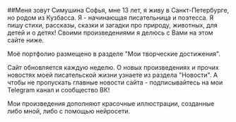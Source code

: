 ##Меня зовут Симушина Софья, мне 13 лет, я живу в Санкт-Петербурге, но родом из Кузбасса. 
Я - начинающая писательница и поэтесса.
Я пишу стихи, рассказы, сказки и загадки про природу, животных, для детей и о детях!
Своими произведениями я делюсь с Вами на этом сайте ниже.

Моё портфолио размещено в разделе "Мои творческие достижения".

Сайт обновляется каждую неделю. О новых произведениях и прочих новостях моей писательской жизни узнаете из раздела "Новости". А чтобы не пропускать главные новости сайта - подписывайтесь на мои 
Telegram канал и сообщество ВК!

Мои произведения дополняют красочные иллюстрации, созданные либо мной, либо с помощью нейросети.
